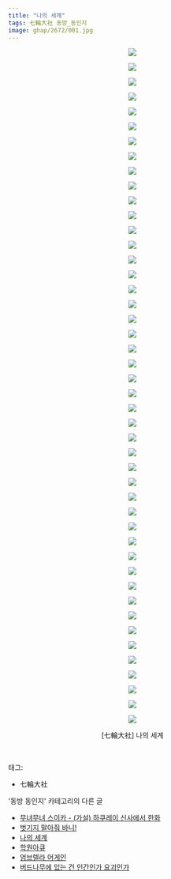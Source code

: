 ```yaml
---
title: "나의 세계"
tags: 七輪大社 동방_동인지
image: ghap/2672/001.jpg
---
```

<div class="article">
<p style="text-align: center; clear: none; float: none;"><img src="{{ site.nasurl }}/ghap/2672/001.jpg"/></p>
<p style="text-align: center; clear: none; float: none;"><img src="{{ site.nasurl }}/ghap/2672/002.jpg"/></p>
<p style="text-align: center; clear: none; float: none;"><img src="{{ site.nasurl }}/ghap/2672/003.jpg"/></p>
<p style="text-align: center; clear: none; float: none;"><img src="{{ site.nasurl }}/ghap/2672/004.jpg"/></p>
<p style="text-align: center; clear: none; float: none;"><img src="{{ site.nasurl }}/ghap/2672/005.jpg"/></p>
<p style="text-align: center; clear: none; float: none;"><img src="{{ site.nasurl }}/ghap/2672/006.jpg"/></p>
<p style="text-align: center; clear: none; float: none;"><img src="{{ site.nasurl }}/ghap/2672/007.jpg"/></p>
<p style="text-align: center; clear: none; float: none;"><img src="{{ site.nasurl }}/ghap/2672/008.jpg"/></p>
<p style="text-align: center; clear: none; float: none;"><img src="{{ site.nasurl }}/ghap/2672/009.jpg"/></p>
<p style="text-align: center; clear: none; float: none;"><img src="{{ site.nasurl }}/ghap/2672/010.jpg"/></p>
<p style="text-align: center; clear: none; float: none;"><img src="{{ site.nasurl }}/ghap/2672/011.jpg"/></p>
<p style="text-align: center; clear: none; float: none;"><img src="{{ site.nasurl }}/ghap/2672/012.jpg"/></p>
<p style="text-align: center; clear: none; float: none;"><img src="{{ site.nasurl }}/ghap/2672/013.jpg"/></p>
<p style="text-align: center; clear: none; float: none;"><img src="{{ site.nasurl }}/ghap/2672/014.jpg"/></p>
<p style="text-align: center; clear: none; float: none;"><img src="{{ site.nasurl }}/ghap/2672/015.jpg"/></p>
<p style="text-align: center; clear: none; float: none;"><img src="{{ site.nasurl }}/ghap/2672/016.jpg"/></p>
<p style="text-align: center; clear: none; float: none;"><img src="{{ site.nasurl }}/ghap/2672/017.jpg"/></p>
<p style="text-align: center; clear: none; float: none;"><img src="{{ site.nasurl }}/ghap/2672/018.jpg"/></p>
<p style="text-align: center; clear: none; float: none;"><img src="{{ site.nasurl }}/ghap/2672/019.jpg"/></p>
<p style="text-align: center; clear: none; float: none;"><img src="{{ site.nasurl }}/ghap/2672/020.jpg"/></p>
<p style="text-align: center; clear: none; float: none;"><img src="{{ site.nasurl }}/ghap/2672/021.jpg"/></p>
<p style="text-align: center; clear: none; float: none;"><img src="{{ site.nasurl }}/ghap/2672/022.jpg"/></p>
<p style="text-align: center; clear: none; float: none;"><img src="{{ site.nasurl }}/ghap/2672/023.jpg"/></p>
<p style="text-align: center; clear: none; float: none;"><img src="{{ site.nasurl }}/ghap/2672/024.jpg"/></p>
<p style="text-align: center; clear: none; float: none;"><img src="{{ site.nasurl }}/ghap/2672/025.jpg"/></p>
<p style="text-align: center; clear: none; float: none;"><img src="{{ site.nasurl }}/ghap/2672/026.jpg"/></p>
<p style="text-align: center; clear: none; float: none;"><img src="{{ site.nasurl }}/ghap/2672/027.jpg"/></p>
<p style="text-align: center; clear: none; float: none;"><img src="{{ site.nasurl }}/ghap/2672/028.jpg"/></p>
<p style="text-align: center; clear: none; float: none;"><img src="{{ site.nasurl }}/ghap/2672/029.jpg"/></p>
<p style="text-align: center; clear: none; float: none;"><img src="{{ site.nasurl }}/ghap/2672/030.jpg"/></p>
<p style="text-align: center; clear: none; float: none;"><img src="{{ site.nasurl }}/ghap/2672/031.jpg"/></p>
<p style="text-align: center; clear: none; float: none;"><img src="{{ site.nasurl }}/ghap/2672/032.jpg"/></p>
<p style="text-align: center; clear: none; float: none;"><img src="{{ site.nasurl }}/ghap/2672/033.jpg"/></p>
<p style="text-align: center; clear: none; float: none;"><img src="{{ site.nasurl }}/ghap/2672/034.jpg"/></p>
<p style="text-align: center; clear: none; float: none;"><img src="{{ site.nasurl }}/ghap/2672/035.jpg"/></p>
<p style="text-align: center; clear: none; float: none;"><img src="{{ site.nasurl }}/ghap/2672/036.jpg"/></p>
<p style="text-align: center; clear: none; float: none;"><img src="{{ site.nasurl }}/ghap/2672/037.jpg"/></p>
<p style="text-align: center; clear: none; float: none;"><img src="{{ site.nasurl }}/ghap/2672/038.jpg"/></p>
<p style="text-align: center; clear: none; float: none;"><img src="{{ site.nasurl }}/ghap/2672/039.jpg"/></p>
<p style="text-align: center; clear: none; float: none;"><img src="{{ site.nasurl }}/ghap/2672/040.jpg"/></p>
<p style="text-align: center; clear: none; float: none;"><img src="{{ site.nasurl }}/ghap/2672/041.jpg"/></p>
<p style="text-align: center; clear: none; float: none;"><img src="{{ site.nasurl }}/ghap/2672/042.jpg"/></p>
<p style="text-align: center; clear: none; float: none;"><img src="{{ site.nasurl }}/ghap/2672/043.jpg"/></p>
<p style="text-align: center; clear: none; float: none;"><img src="{{ site.nasurl }}/ghap/2672/044.jpg"/></p>
<p style="text-align: center; clear: none; float: none;"><img src="{{ site.nasurl }}/ghap/2672/045.jpg"/></p>
<p style="text-align: center; clear: none; float: none;"><img src="{{ site.nasurl }}/ghap/2672/046.jpg"/></p>
<p style="text-align: center; clear: none; float: none;">[七輪大社] 나의 세계</p>
<p><br/></p>
</div><div class="tagTrail">
<p>태그: </p>
<ul>
<li>七輪大社</li>
</ul>
</div><div class="another">
<p>'동방 동인지' 카테고리의 다른 글</p>
<ul>
<li><a href="/2016-10-23-ghap_2674">무녀무녀 스이카 - (가설) 하쿠레이 신사에서 한화</a></li>
<li><a href="/2016-10-23-ghap_2673">벗기지 말아줘 바니!</a></li>
<li><a href="/2016-10-23-ghap_2672">나의 세계</a></li>
<li><a href="/2016-10-23-ghap_2671">학원아큐</a></li>
<li><a href="/2016-10-23-ghap_2670">엄브렐라 어게인</a></li>
<li><a href="/2016-10-23-ghap_2669">버드나무에 있는 건 인간인가 요괴인가</a></li>
</ul>
</div><div class="cb_module cb_fluid">
<div class="cb_wrt cb_profile">
</div><!-- commentList close -->
</div>
